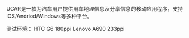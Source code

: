 UCAR是一款为汽车用户提供用车地理信息及分享信息的移动应用程序，支持iOS/Andriod/Windows等多种平台。

测试环境：
HTC G6  180ppi
Lenovo A690  233ppi